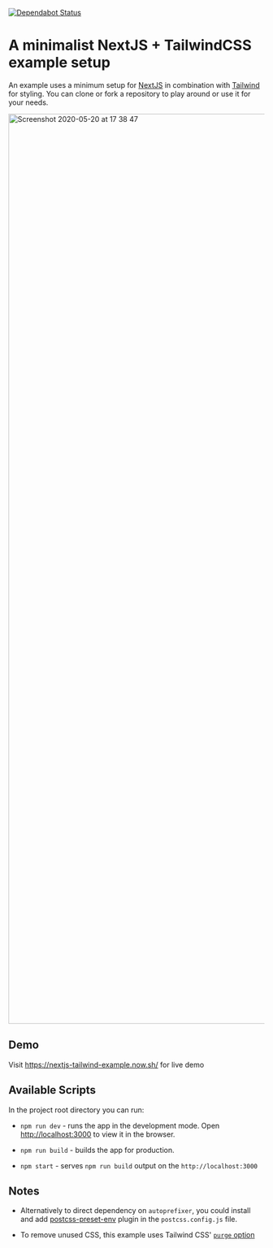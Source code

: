 [![Dependabot Status](https://api.dependabot.com/badges/status?host=github&repo=alexandr-g/nextjs-tailwind-example)](https://dependabot.com)

# A minimalist NextJS + TailwindCSS example setup

An example uses a minimum setup for [NextJS](https://nextjs.org/) in combination with [Tailwind](https://tailwindcss.com/) for styling. You can clone or fork a repository to play around or use it for your needs.

<img width="1792" alt="Screenshot 2020-05-20 at 17 38 47" src="https://user-images.githubusercontent.com/9251327/82466503-c8b62500-9ac0-11ea-9240-944ca2cdcc3b.png">

## Demo

Visit https://nextjs-tailwind-example.now.sh/ for live demo

## Available Scripts

In the project root directory you can run:

- `npm run dev` - runs the app in the development mode. Open [http://localhost:3000](http://localhost:3000) to view it in the browser.

- `npm run build` - builds the app for production.

- `npm start` - serves `npm run build` output on the `http://localhost:3000`

## Notes

- Alternatively to direct dependency on `autoprefixer`, you could install and add [postcss-preset-env](https://preset-env.cssdb.org/) plugin in the `postcss.config.js` file.

- To remove unused CSS, this example uses Tailwind CSS' [`purge` option](https://tailwindcss.com/docs/controlling-file-size/#removing-unused-css)
